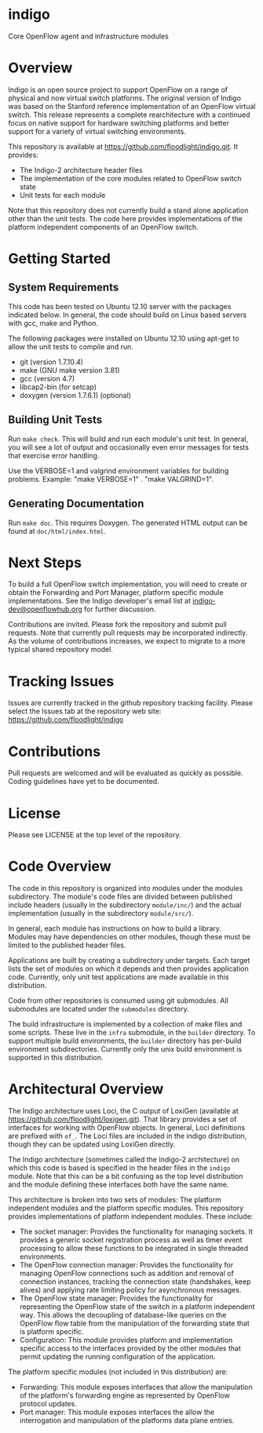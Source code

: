 indigo
======

Core OpenFlow agent and infrastructure modules

Overview
========

Indigo is an open source project to support OpenFlow on a range of physical
and now virtual switch platforms.  The original version of Indigo was
based on the Stanford reference implementation of an OpenFlow virtual
switch.  This release represents a complete rearchitecture with a 
continued focus on native support for hardware switching platforms and
better support for a variety of virtual switching environments.

This repository is available at https://github.com/floodlight/indigo.git.
It provides:

* The Indigo-2 architecture header files
* The implementation of the core modules related to OpenFlow switch state
* Unit tests for each module

Note that this repository does not currently build a stand alone application
other than the unit tests.  The code here provides implementations of the
platform independent components of an OpenFlow switch.

Getting Started
===============

System Requirements
-------------------

This code has been tested on Ubuntu 12.10 server with the packages
indicated below.  In general, the code should build on Linux based
servers with gcc, make and Python.

The following packages were installed on Ubuntu 12.10 using apt-get to
allow the unit tests to compile and run.

* git (version 1.7.10.4)
* make (GNU make version 3.81)
* gcc (version 4.7)
* libcap2-bin (for setcap)
* doxygen (version 1.7.6.1) (optional)

Building Unit Tests
-------------------

Run `make check`.  This will build and run each module's unit test.  In
general, you will see a lot of output and occasionally even error messages
for tests that exercise error handling.

Use the VERBOSE=1 and valgrind environment variables for building problems.
Example: "make VERBOSE=1" . "make VALGRIND=1".
 
Generating Documentation
------------------------

Run `make doc`. This requires Doxygen. The generated HTML output can be found
at `doc/html/index.html`.

Next Steps
==========

To build a full OpenFlow switch implementation, you will need to create or
obtain the Forwarding and Port Manager, platform specific module
implementations.  See the Indigo developer's email list at
indigo-dev@openflowhub.org for further discussion.

Contributions are invited.  Please fork the repository and submit pull
requests.  Note that currently pull requests may be incorporated 
indirectly.  As the volume of contributions increases, we expect to 
migrate to a more typical shared repository model.

Tracking Issues
===============

Issues are currently tracked in the github repository tracking facility.
Please select the Issues tab at the repository web site:
https://github.com/floodlight/indigo


Contributions
=============

Pull requests are welcomed and will be evaluated as quickly as possible.
Coding guidelines have yet to be documented.

License
=======

Please see LICENSE at the top level of the repository.

Code Overview
=============

The code in this repository is organized into modules under the modules
subdirectory.  The module's code files are divided between published 
include headers (usually in the subdirectory `module/inc/`) and the actual
implementation (usually in the subdirectory `module/src/`).

In general, each module has instructions on how to build a library.  
Modules may have dependencies on other modules, though these must be
limited to the published header files.

Applications are built by creating a subdirectory under targets.  Each
target lists the set of modules on which it depends and then provides
application code.  Currently, only unit test applications are made
available in this distribution.

Code from other repositories is consumed using git submodules. All submodules
are located under the `submodules` directory.

The build infrastructure is implemented by a collection of make files and some
scripts.  These live in the `infra` submodule, in the `builder` directory.  To
support multiple build environments, the `builder` directory has per-build
environment subdirectories.  Currently only the unix build environment is
supported in this distribution.

Architectural Overview
======================

The Indigo architecture uses Loci, the C output of LoxiGen (available at
https://github.com/floodlight/loxigen.git).  That library provides a set
of interfaces for working with OpenFlow objects.  In general, Loci
definitions are prefixed with `of_`.  The Loci files are included in the
indigo distribution, though they can be updated using LoxiGen directly.

The Indigo architecture (sometimes called the Indigo-2 architecture)
on which this code is based is specified in the header files in the
`indigo` module.  Note that this can be a bit confusing as the top level
distribution and the module defining these interfaces both have the same
name.

This architecture is broken into two sets of modules:  The platform 
independent modules and the platform specific modules.  This repository
provides implementations of platform independent modules.  These
include:

* The socket manager: Provides the functionality for managing sockets.
It provides a generic socket registration process as well as timer
event processing to allow these functions to be integrated in single
threaded environments.
* The OpenFlow connection manager: Provides the functionality for
managing OpenFlow connections such as addition and removal of
connection instances, tracking the connection state (handshakes,
keep alives) and applying rate limiting policy for asynchronous
messages.
* The OpenFlow state manager: Provides the functionality for
representing the OpenFlow state of the switch in a platform
independent way.  This allows the decoupling of database-like queries
on the OpenFlow flow table from the manipulation of the forwarding
state that is platform specific.
* Configuration:  This module provides platform and implementation
specific access to the interfaces provided by the other modules that
permit updating the running configuration of the application.

The platform specific modules (not included in this distribution) are:

* Forwarding:  This module exposes interfaces that allow the
manipulation of the platform's forwarding engine as represented by
OpenFlow protocol updates.
* Port manager:  This module exposes interfaces the allow the
interrogation and manipulation of the platforms data plane entries.
